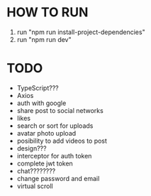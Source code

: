 # HOW TO RUN
1. run "npm run install-project-dependencies"
2. run "npm run dev"

# TODO
- TypeScript???
- Axios
- auth with google
- share post to social networks
- likes
- search or sort for uploads
- avatar photo upload
- posibility to add videos to post
- design???
- interceptor for auth token
- complete jwt token
- chat???????? 
- change password and email
- virtual scroll
